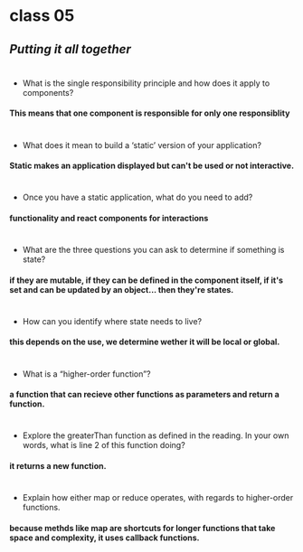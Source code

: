# class 05
## _Putting it all together_
#
- What is the single responsibility principle and how does it apply to components?
#### This means that one component is responsible for only one responsiblity
#
- What does it mean to build a ‘static’ version of your application?
#### Static makes an application displayed but can't be used or not interactive. 
#
- Once you have a static application, what do you need to add?
#### functionality and react components for interactions
#
- What are the three questions you can ask to determine if something is state?
#### if they are mutable, if they can be defined in the component itself, if it's set and can be updated by an object... then they're states.
#
- How can you identify where state needs to live?
#### this depends on the use, we determine wether it will be local or global. 
#

- What is a “higher-order function”?
#### a function that can recieve other functions as parameters and return a function.
#
- Explore the greaterThan function as defined in the reading. In your own words, what is line 2 of this function doing?
#### it returns a new function.
#
- Explain how either map or reduce operates, with regards to higher-order functions.
#### because methds like map are shortcuts for longer functions that take space and complexity, it uses callback functions. 
#